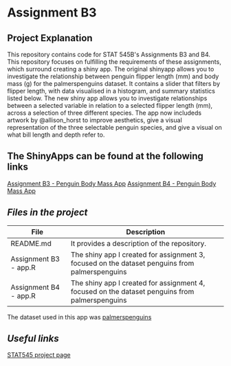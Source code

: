 # Assignment B3

## Project Explanation
This repository contains code for STAT 545B's Assignments B3 and B4. This repository focuses on fulfilling the requirements of these assignments, which surround creating a shiny app. The original shinyapp allows you to investigate the relationship between penguin flipper length (mm) and body mass (g) for the palmerspenguins dataset. It contains a slider that filters by flipper length, with data visualised in a histogram, and summary statistics listed below. The new shiny app allows you to investigate relationships between a selected variable in relation to a selected flipper length (mm), across a selection of three different species. The app now includeds artwork by @allison_horst to improve aesthetics, give a visual representation of the three selectable penguin species, and give a visual on what bill length and depth refer to.

## The ShinyApps can be found at the following links
[Assignment B3 - Penguin Body Mass App](https://base-editor.shinyapps.io/BE-Shiny-Penguins-B3/)
[Assignment B4 - Penguin Body Mass App](https://base-editor.shinyapps.io/be-shiny-penguins/)

## _Files in the project_
| File                  | Description                                                                                                                                                                                     |
|-----------------------|-------------------------------------------------------------------------------------------------------------------------------------------------------------------------------------------------|
| README.md             | It provides a description of the repository.                                                                                                                               |
| Assignment B3 - app.R                 | The shiny app I created for assignment 3, focused on the dataset penguins from palmerspenguins |
| Assignment B4 - app.R                 | The shiny app I created for assignment 4, focused on the dataset penguins from palmerspenguins |

The dataset used in this app was [palmerspenguins](https://allisonhorst.github.io/palmerpenguins/)

## _Useful links_
[STAT545 project page](https://stat545.stat.ubc.ca/assignments/assignment-b3/)


